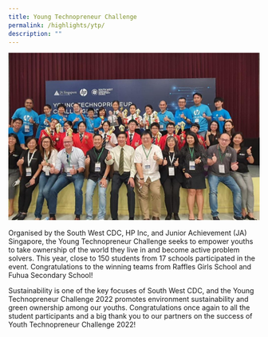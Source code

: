 ```yaml
---
title: Young Technopreneur Challenge
permalink: /highlights/ytp/
description: ""
---
```

![](/images/Highlights/292155972_10159808953576273_1045323223116388143_n.jpg)

Organised by the South West CDC, HP Inc, and Junior Achievement (JA) Singapore, the Young Technopreneur Challenge seeks to empower youths to take ownership of the world they live in and become active problem solvers. This year, close to 150 students from 17 schools participated in the event. Congratulations to the winning teams from Raffles Girls School and Fuhua Secondary School!

Sustainability is one of the key focuses of South West CDC, and the Young Technopreneur Challenge 2022 promotes environment sustainability and green ownership among our youths. Congratulations once again to all the student participants and a big thank you to our partners on the success of Youth Technopreneur Challenge 2022!